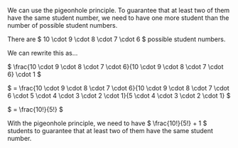 We can use the pigeonhole principle. To guarantee that at least two of them have the same student number, we need to have one more student than the number of possible student numbers.

There are $ 10 \cdot 9 \cdot 8 \cdot 7 \cdot 6 $ possible student numbers.

We can rewrite this as...

$ \frac{10 \cdot 9 \cdot 8 \cdot 7 \cdot 6}{10 \cdot 9 \cdot 8 \cdot 7 \cdot 6} \cdot 1 $

$ = \frac{10 \cdot 9 \cdot 8 \cdot 7 \cdot 6}{10 \cdot 9 \cdot 8 \cdot 7 \cdot 6 \cdot 5 \cdot 4 \cdot 3 \cdot 2 \cdot 1}{5 \cdot 4 \cdot 3 \cdot 2 \cdot 1} $

$ = \frac{10!}{5!} $

With the pigeonhole principle, we need to have $ \frac{10!}{5!} + 1 $ students to guarantee that at least two of them have the same student number.
